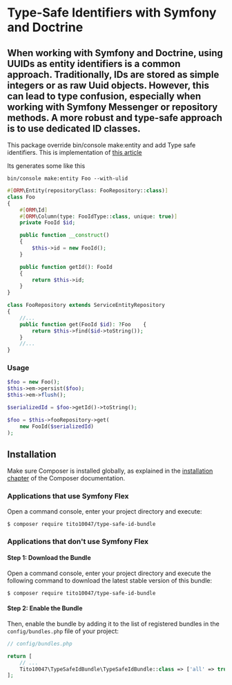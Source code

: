 # Type-Safe Identifiers with Symfony and Doctrine

When working with Symfony and Doctrine, using UUIDs as entity identifiers is a common approach. Traditionally, IDs are stored as simple integers or as raw Uuid objects.
However, this can lead to type confusion, especially when working with Symfony Messenger or repository methods. A more robust and type-safe approach is to use dedicated
ID classes.
---

This package override bin/console make:entity and add Type safe identifiers. This is implementation
of [this article](https://sensiolabs.com/blog/2025/type-safe-identifiers-symfony-doctrine)

Its generates some like this

```bin/console make:entity Foo --with-ulid```

```php
#[ORM\Entity(repositoryClass: FooRepository::class)]
class Foo
{
    #[ORM\Id]
    #[ORM\Column(type: FooIdType::class, unique: true)]
    private FooId $id;

	public function __construct()
    {
        $this->id = new FooId();
    }

    public function getId(): FooId
    {
        return $this->id;
    }
}
```

```php
class FooRepository extends ServiceEntityRepository
{
    //...
    public function get(FooId $id): ?Foo    {
        return $this->find($id->toString());
    }
    //...
}
```

### Usage

```php
$foo = new Foo();
$this->em->persist($foo);
$this->em->flush();

$serializedId = $foo->getId()->toString();

$foo = $this->fooRepository->get(
    new FooId($serializedId)
);
```

## Installation

Make sure Composer is installed globally, as explained in the
[installation chapter](https://getcomposer.org/doc/00-intro.md)
of the Composer documentation.

### Applications that use Symfony Flex

Open a command console, enter your project directory and execute:

```console
$ composer require tito10047/type-safe-id-bundle
```

### Applications that don't use Symfony Flex

#### Step 1: Download the Bundle

Open a command console, enter your project directory and execute the
following command to download the latest stable version of this bundle:

```console
$ composer require tito10047/type-safe-id-bundle
```

#### Step 2: Enable the Bundle

Then, enable the bundle by adding it to the list of registered bundles
in the `config/bundles.php` file of your project:

```php
// config/bundles.php

return [
    // ...
    Tito10047\TypeSafeIdBundle\TypeSafeIdBundle::class => ['all' => true],
];
```

